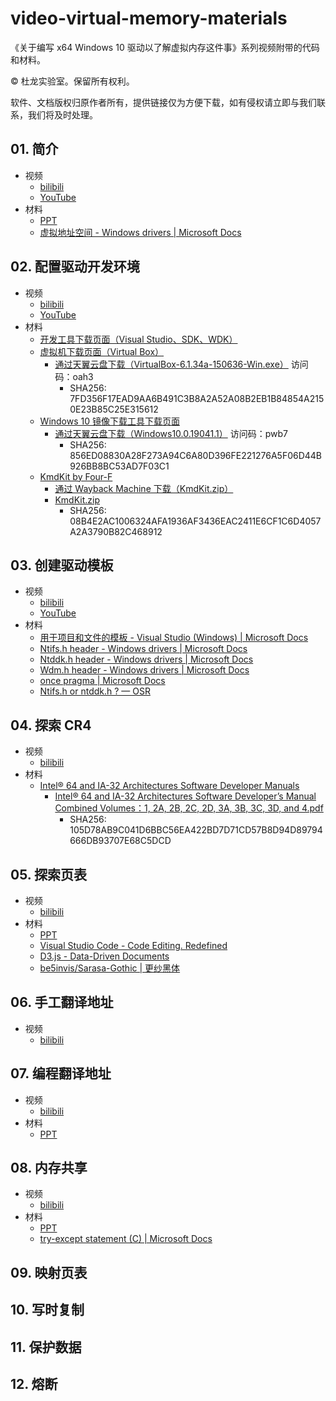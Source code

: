 # video-virtual-memory-materials
《关于编写 x64 Windows 10 驱动以了解虚拟内存这件事》系列视频附带的代码和材料。

© 杜龙实验室。保留所有权利。

软件、文档版权归原作者所有，提供链接仅为方便下载，如有侵权请立即与我们联系，我们将及时处理。

## 01. 简介
- 视频
  - [bilibili](https://www.bilibili.com/video/BV1Ar4y1g7DX/)
  - [YouTube](https://youtu.be/JNY-7zWGhOg)
- 材料
  - [PPT](Resources/01.pptx)
  - [虚拟地址空间 - Windows drivers | Microsoft Docs](https://docs.microsoft.com/zh-cn/windows-hardware/drivers/gettingstarted/virtual-address-spaces)

## 02. 配置驱动开发环境
- 视频
  - [bilibili](https://www.bilibili.com/video/BV1wY4y1n77F/)
  - [YouTube](https://youtu.be/ywMCQYVThj4)
- 材料
    - [开发工具下载页面（Visual Studio、SDK、WDK）](https://docs.microsoft.com/zh-cn/windows-hardware/drivers/download-the-wdk)
    - [虚拟机下载页面（Virtual Box）](https://www.virtualbox.org/wiki/Downloads)
        - [通过天翼云盘下载（VirtualBox-6.1.34a-150636-Win.exe）](https://cloud.189.cn/web/share?code=n2mUJnueENfa) 访问码：oah3
            - SHA256: 7FD356F17EAD9AA6B491C3B8A2A52A08B2EB1B84854A2150E23B85C25E315612
    - [Windows 10 镜像下载工具下载页面](https://www.microsoft.com/zh-cn/software-download/windows10)
        - [通过天翼云盘下载（Windows10.0.19041.1）](https://cloud.189.cn/web/share?code=Mv6VF3JfYzqu) 访问码：pwb7
            - SHA256: 856ED08830A28F273A94C6A80D396FE221276A5F06D44B926BB8BC53AD7F03C1
    - [KmdKit by Four-F](http://four-f.narod.ru/)
        - [通过 Wayback Machine 下载（KmdKit.zip）](https://web.archive.org/web/20070327162529/http://www.freewebs.com/four-f/KmdKit/KmdKit.zip)
        - [KmdKit.zip](Resources/KmdKit.zip)
            - SHA256: 08B4E2AC1006324AFA1936AF3436EAC2411E6CF1C6D4057A2A3790B82C468912

## 03. 创建驱动模板
- 视频
  - [bilibili](https://www.bilibili.com/video/BV1FB4y1W7Z8/)
  - [YouTube](https://youtu.be/3moyxuQEOaQ)
- 材料
    - [用于项目和文件的模板 - Visual Studio (Windows) | Microsoft Docs](https://docs.microsoft.com/zh-cn/visualstudio/ide/creating-project-and-item-templates?view=vs-2022)
    - [Ntifs.h header - Windows drivers | Microsoft Docs](https://docs.microsoft.com/zh-cn/windows-hardware/drivers/ddi/ntifs/)
    - [Ntddk.h header - Windows drivers | Microsoft Docs](https://docs.microsoft.com/zh-cn/windows-hardware/drivers/ddi/ntddk/)
    - [Wdm.h header - Windows drivers | Microsoft Docs](https://docs.microsoft.com/zh-cn/windows-hardware/drivers/ddi/wdm/)
    - [once pragma | Microsoft Docs](https://docs.microsoft.com/zh-cn/cpp/preprocessor/once?view=msvc-170)
    - [Ntifs.h or ntddk.h ? — OSR](https://community.osr.com/discussion/283630/ntifs-h-or-ntddk-h)

## 04. 探索 CR4
- 视频
  -  [bilibili](https://www.bilibili.com/video/BV1Ar4y1E7TH/)
- 材料
    - [Intel® 64 and IA-32 Architectures Software Developer Manuals ](https://www.intel.com/content/www/us/en/developer/articles/technical/intel-sdm.html)
        - [Intel® 64 and IA-32 Architectures Software Developer’s Manual Combined Volumes：1, 2A, 2B, 2C, 2D, 3A, 3B, 3C, 3D, and 4.pdf](Resources/Intel%C2%AE%2064%20and%20IA-32%20Architectures%20Software%20Developer%E2%80%99s%20Manual%20Combined%20Volumes%EF%BC%9A1,%202A,%202B,%202C,%202D,%203A,%203B,%203C,%203D,%20and%204.pdf)
            - SHA256: 105D78AB9C041D6BBC56EA422BD7D71CD57B8D94D89794666DB93707E68C5DCD

## 05. 探索页表
- 视频
  -  [bilibili](https://www.bilibili.com/video/BV1vG411b7ep/)
- 材料
  - [PPT](Resources/05.pptx)
  - [Visual Studio Code - Code Editing. Redefined](https://code.visualstudio.com/)
  - [D3.js - Data-Driven Documents](https://d3js.org/)
  - [be5invis/Sarasa-Gothic | 更纱黑体](https://github.com/be5invis/Sarasa-Gothic)
  
## 06. 手工翻译地址
- 视频
  -  [bilibili](https://www.bilibili.com/video/BV1iv4y1F78U/)

## 07. 编程翻译地址
- 视频
  -  [bilibili](https://www.bilibili.com/video/BV1QN4y1G7zv/)
- 材料
  - [PPT](Resources/07.pptx)

## 08. 内存共享
- 视频
  -  [bilibili](https://www.bilibili.com/video/BV1MN4y1c7nX/)
- 材料
  - [PPT](Resources/08.pptx)
  - [try-except statement (C) | Microsoft Docs](https://docs.microsoft.com/zh-cn/cpp/c-language/try-except-statement-c)

## 09. 映射页表
## 10. 写时复制
## 11. 保护数据
## 12. 熔断
